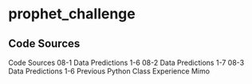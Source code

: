 # prophet_challenge
## Code Sources
Code Sources
08-1 Data Predictions 1-6
08-2 Data Predictions 1-7
08-3 Data Predictions 1-6
Previous Python Class Experience
Mimo
